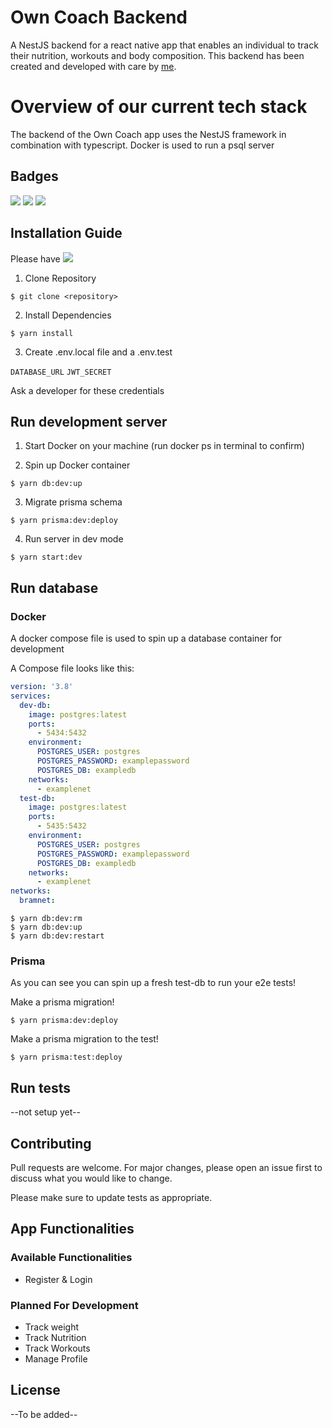 # Own Coach Backend

A NestJS backend for a react native app that enables an individual to track their nutrition, workouts and body composition. This backend has been created and developed with care by [me](https://www.linkedin.com/in/bram-janssen-aa0859210/).

# Overview of our current tech stack

The backend of the Own Coach app uses the NestJS framework in combination with typescript. Docker is used to run a psql server

## Badges

![](https://img.shields.io/badge/Prisma-4.2.1-success?style=flat&logo=prisma)
![](https://img.shields.io/badge/Typescript-4.7.4-orange?style=flat&logo=typescript)
![](https://img.shields.io/badge/React-17.0.2-success?style=flat&logo=react)

## Installation Guide

Please have
![](https://img.shields.io/badge/Node-16.15.0-success?style=plastic&logo=nodedotjs)

1. Clone Repository

```shell
$ git clone <repository>
```

2. Install Dependencies

```shell
$ yarn install
```

3. Create .env.local file and a .env.test

`DATABASE_URL`
`JWT_SECRET`

Ask a developer for these credentials

## Run development server

1. Start Docker on your machine (run docker ps in terminal to confirm)

2. Spin up Docker container

```shell
$ yarn db:dev:up
```

3. Migrate prisma schema

```shell
$ yarn prisma:dev:deploy
```

4. Run server in dev mode

```shell
$ yarn start:dev
```

## Run database

### Docker

A docker compose file is used to spin up a database container for development

A Compose file looks like this:

```yaml
version: '3.8'
services:
  dev-db:
    image: postgres:latest
    ports:
      - 5434:5432
    environment:
      POSTGRES_USER: postgres
      POSTGRES_PASSWORD: examplepassword
      POSTGRES_DB: exampledb
    networks:
      - examplenet
  test-db:
    image: postgres:latest
    ports:
      - 5435:5432
    environment:
      POSTGRES_USER: postgres
      POSTGRES_PASSWORD: examplepassword
      POSTGRES_DB: exampledb
    networks:
      - examplenet
networks:
  bramnet:
```

```shell
$ yarn db:dev:rm
$ yarn db:dev:up
$ yarn db:dev:restart
```

### Prisma

As you can see you can spin up a fresh test-db to run your e2e tests!

Make a prisma migration!

```shell
$ yarn prisma:dev:deploy
```

Make a prisma migration to the test!

```shell
$ yarn prisma:test:deploy
```

## Run tests

--not setup yet--

## Contributing

Pull requests are welcome. For major changes, please open an issue first to discuss what you would like to change.

Please make sure to update tests as appropriate.

## App Functionalities

### Available Functionalities

- Register & Login

### Planned For Development

- Track weight
- Track Nutrition
- Track Workouts
- Manage Profile

## License

--To be added--
